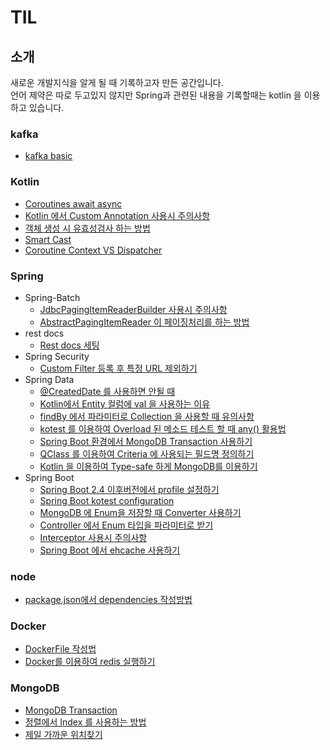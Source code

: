 # TIL
## 소개
새로운 개발지식을 알게 될 때 기록하고자 만든 공간입니다.  
언어 제약은 따로 두고있지 않지만 Spring과 관련된 내용을 기록할때는 kotlin 을 이용하고 있습니다.

### kafka

- <a href="https://github.com/sangyongchoi/TIL/blob/master/kafka/introduce.md">kafka basic</a>

### Kotlin
- <a href="https://github.com/sangyongchoi/TIL/blob/master/kotlin/coroutines.md">Coroutines await async</a>
- <a href="https://github.com/sangyongchoi/TIL/blob/master/kotlin/custom-annotation.md">Kotlin 에서 Custom Annotation 사용시 주의사항</a>
- <a href="https://github.com/sangyongchoi/TIL/blob/master/kotlin/factory-function-with-private-constructor.md">객체 생성 시 유효성검사 하는 방법</a>
- <a href="https://github.com/sangyongchoi/TIL/blob/master/kotlin/smart-cast.md">Smart Cast</a>
- <a href="https://github.com/sangyongchoi/TIL/blob/master/kotlin/Coroutine-context-and-dispatchers.md">Coroutine Context VS Dispatcher</a>

### Spring

- Spring-Batch
    - <a href="https://github.com/sangyongchoi/TIL/blob/master/spring/batch/We-need-to-use-rowMapper-in-JdbcPagingItemReaderBuilder.md">JdbcPagingItemReaderBuilder 사용시 주의사항</a>
    - <a href="https://github.com/sangyongchoi/TIL/blob/master/spring/batch/AbstractPagingItemReader.md">AbstractPagingItemReader 이 페이징처리를 하는 방법</a>
- rest docs
    - <a href="https://github.com/sangyongchoi/TIL/blob/master/spring/rest-docs/rest-docs-setting.md">Rest docs 세팅</a>
- Spring Security
    - <a href="https://github.com/sangyongchoi/TIL/blob/master/spring/security/security-filter-exclude-url.md">Custom Filter 등록 후 특정 URL 제외하기</a>
- Spring Data
    - <a href="https://github.com/sangyongchoi/TIL/blob/master/spring/spring-data-jpa/%40CreatedDate-Can-be-dangerous.md">@CreatedDate 를 사용하면 안될 때</a>
    - <a href="https://github.com/sangyongchoi/TIL/blob/master/spring/spring-data-jpa/Why-use-val-on-entities(kotlin).md">Kotlin에서 Entity 컬럼에 val 을 사용하는 이유</a>
    - <a href="https://github.com/sangyongchoi/TIL/blob/master/spring/spring-data-jpa/use-in-query.md">findBy 에서 파라미터로 Collection 을 사용할 때 유의사항</a>
    - <a href="https://github.com/sangyongchoi/TIL/blob/master/spring/spring-data-jpa/find-test-with-kotest.md">kotest 를 이용하여 Overload 된 메소드 테스트 할 때 any() 활용법</a>
    - <a href="https://github.com/sangyongchoi/TIL/blob/master/spring/spring-data/use-MongoDB-Transaction.md">Spring Boot 환경에서 MongoDB Transaction 사용하기</a>
    - <a href="https://github.com/sangyongchoi/TIL/blob/master/spring/spring-data/use-mongoOperation-with-querydsl.md">QClass 를 이용하여 Criteria 에 사용되는 필드명 정의하기</a>
    - <a href="https://github.com/sangyongchoi/TIL/blob/master/spring/spring-data/Using-mongodb-type-safe-with-kotlin.md">Kotlin 을 이용하여 Type-safe 하게 MongoDB를 이용하기</a>
- Spring Boot
    - <a href="https://github.com/sangyongchoi/TIL/blob/master/spring/spring-boot/active-profile.md">Spring Boot 2.4 이후버전에서 profile 설정하기</a>    
    - <a href="https://github.com/sangyongchoi/TIL/blob/master/spring/spring-boot/kotest-configuration.md">Spring Boot kotest configuration</a>    
    - <a href="https://github.com/sangyongchoi/TIL/blob/master/spring/spring-boot/enum-converter.md">MongoDB 에 Enum을 저장할 때 Converter 사용하기</a>    
    - <a href="https://github.com/sangyongchoi/TIL/blob/master/spring/spring-boot/use-enum-as-request-param.md">Controller 에서 Enum 타입을 파라미터로 받기</a>    
    - <a href="https://github.com/sangyongchoi/TIL/blob/master/spring/spring-boot/Precautions-when-using-interceptors.md">Interceptor 사용시 주의사항</a>
    - <a href="https://github.com/sangyongchoi/TIL/blob/master/spring/spring-boot/use-ehcache.md">Spring Boot 에서 ehcache 사용하기</a>
	
### node
- <a href="https://github.com/sangyongchoi/TIL/blob/master/node/write-node-package-json.md">package.json에서 dependencies 작성방법</a>

### Docker
- <a href="https://github.com/sangyongchoi/TIL/blob/master/docker/DockerFile.md">DockerFile 작성법</a>
- <a href="https://github.com/sangyongchoi/TIL/blob/master/docker/Redis-with-docker.md">Docker를 이용하여 redis 실행하기</a>
	
### MongoDB
- <a href="https://github.com/sangyongchoi/TIL/blob/master/MongoDB/Transaction.md">MongoDB Transaction</a>
- <a href="https://github.com/sangyongchoi/TIL/blob/master/MongoDB/use-indexes-to-sort.md">정렬에서 Index 를 사용하는 방법</a>
- <a href="https://github.com/sangyongchoi/TIL/blob/master/MongoDB/use-indexes-to-sort.md">제일 가까운 위치찾기</a>